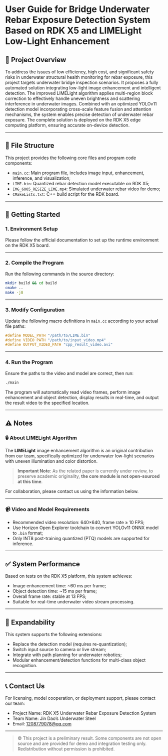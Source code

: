 # User Guide for Bridge Underwater Rebar Exposure Detection System Based on RDK X5 and LIMELight Low-Light Enhancement

## 📌 Project Overview

To address the issues of low efficiency, high cost, and significant safety risks in underwater structural health monitoring for rebar exposure, this project targets underwater bridge inspection scenarios. It proposes a fully automated solution integrating low-light image enhancement and intelligent detection. The improved LIMELight algorithm applies multi-region block correction to effectively handle uneven brightness and scattering interference in underwater images. Combined with an optimized YOLOv11 detection model incorporating cross-scale feature fusion and attention mechanisms, the system enables precise detection of underwater rebar exposure. The complete solution is deployed on the RDK X5 edge computing platform, ensuring accurate on-device detection.

---

## 📂 File Structure

This project provides the following core files and program code components:

- `main.cc`: Main program file, includes image input, enhancement, inference, and visualization;
- `LIME.bin`: Quantized rebar detection model executable on RDK X5;
- `IMG_6005_RESIZE_LIME.mp4`: Simulated underwater rebar video for demo;
- `CMakeLists.txt`: C++ build script for the RDK board.

---

## 🚀 Getting Started

### 1. Environment Setup

Please follow the official documentation to set up the runtime environment on the RDK X5 board.

---

### 2. Compile the Program

Run the following commands in the source directory:

```bash
mkdir build && cd build
cmake ..
make -j8
```

---

### 3. Modify Configuration

Update the following macro definitions in `main.cc` according to your actual file paths:

```cpp
#define MODEL_PATH "/path/to/LIME.bin"
#define VIDEO_PATH "/path/to/input_video.mp4"
#define OUTPUT_VIDEO_PATH "cpp_result_video.avi"
```

---

### 4. Run the Program

Ensure the paths to the video and model are correct, then run:

```bash
./main
```

The program will automatically read video frames, perform image enhancement and object detection, display results in real-time, and output the result video to the specified location.

---

## ⚠️ Notes

### 🔒 About LIMELight Algorithm

The **LIMELight** image enhancement algorithm is an original contribution from our team, specifically optimized for underwater low-light scenarios with uneven illumination and color distortion.

> **Important Note**: As the related paper is currently under review, to preserve academic originality, **the core module is not open-sourced at this time**.

For collaboration, please contact us using the information below.

---

### 📹 Video and Model Requirements

- Recommended video resolution: 640×640, frame rate ≥ 10 FPS;
- Use Horizon Open Explorer toolchain to convert YOLOv11 ONNX model to `.bin` format;
- Only INT8 post-training quantized (PTQ) models are supported for inference.

---

## ✅ System Performance

Based on tests on the RDK X5 platform, this system achieves:

- Image enhancement time: ~60 ms per frame;
- Object detection time: ~15 ms per frame;
- Overall frame rate: stable at 13 FPS;
- Suitable for real-time underwater video stream processing.

---

## 🧩 Expandability

This system supports the following extensions:

- Replace the detection model (requires re-quantization);
- Switch input source to camera or live stream;
- Integrate with path planning for underwater robotics;
- Modular enhancement/detection functions for multi-class object recognition.

---

## 📞 Contact Us

For licensing, model cooperation, or deployment support, please contact our team:

- Project Name: RDK X5 Underwater Rebar Exposure Detection System
- Team Name: Jin Dao’s Underwater Steel
- Email: 1208779078@qq.com

---

> © This project is a preliminary result. Some components are not open source and are provided for demo and integration testing only. Redistribution without permission is prohibited.
